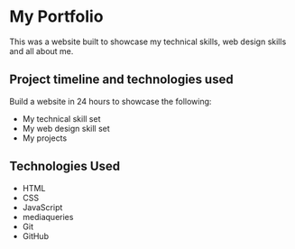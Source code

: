 # My Portfolio
This was a website built to showcase my technical skills, web design skills and all about me.

## Project timeline and technologies used

Build a website in 24 hours to showcase the following:

- My technical skill set
- My web design skill set
- My projects
 
## Technologies Used
- HTML
- CSS
- JavaScript
- mediaqueries
- Git
- GitHub
